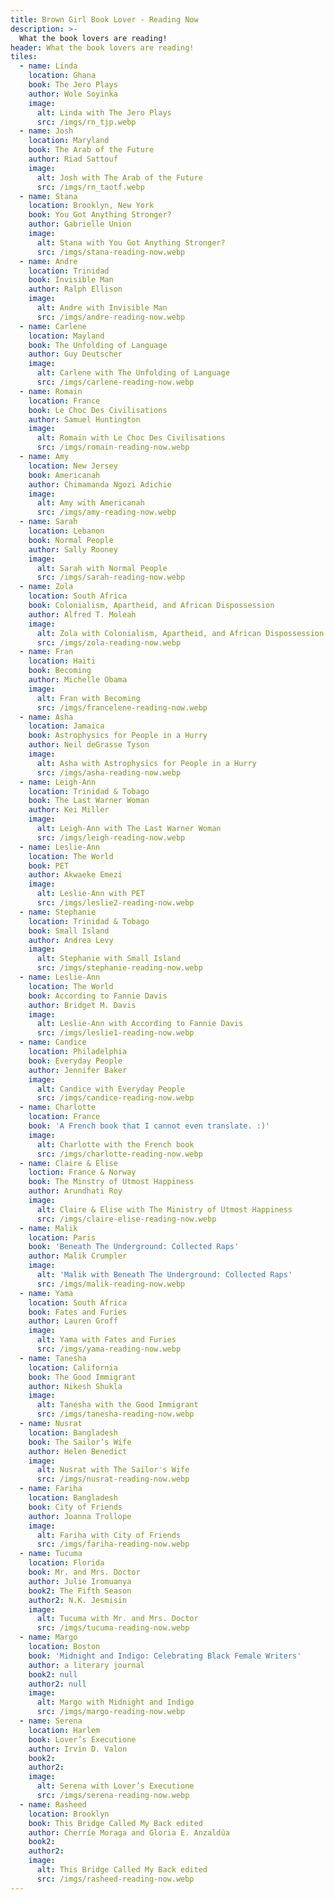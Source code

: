 ```yaml
---
title: Brown Girl Book Lover - Reading Now
description: >-
  What the book lovers are reading!
header: What the book lovers are reading!
tiles:
  - name: Linda
    location: Ghana
    book: The Jero Plays
    author: Wole Soyinka
    image:
      alt: Linda with The Jero Plays
      src: /imgs/rn_tjp.webp
  - name: Josh
    location: Maryland
    book: The Arab of the Future
    author: Riad Sattouf
    image:
      alt: Josh with The Arab of the Future
      src: /imgs/rn_taotf.webp
  - name: Stana
    location: Brooklyn, New York
    book: You Got Anything Stronger?
    author: Gabrielle Union
    image:
      alt: Stana with You Got Anything Stronger?
      src: /imgs/stana-reading-now.webp
  - name: Andre
    location: Trinidad
    book: Invisible Man
    author: Ralph Ellison
    image:
      alt: Andre with Invisible Man
      src: /imgs/andre-reading-now.webp
  - name: Carlene
    location: Mayland
    book: The Unfolding of Language
    author: Guy Deutscher
    image:
      alt: Carlene with The Unfolding of Language
      src: /imgs/carlene-reading-now.webp
  - name: Romain
    location: France
    book: Le Choc Des Civilisations
    author: Samuel Huntington
    image:
      alt: Romain with Le Choc Des Civilisations
      src: /imgs/romain-reading-now.webp
  - name: Amy
    location: New Jersey
    book: Americanah
    author: Chimamanda Ngozi Adichie
    image:
      alt: Amy with Americanah
      src: /imgs/amy-reading-now.webp
  - name: Sarah
    location: Lebanon
    book: Normal People
    author: Sally Rooney
    image:
      alt: Sarah with Normal People
      src: /imgs/sarah-reading-now.webp
  - name: Zola
    location: South Africa
    book: Colonialism, Apartheid, and African Dispossession
    author: Alfred T. Moleah
    image:
      alt: Zola with Colonialism, Apartheid, and African Dispossession
      src: /imgs/zola-reading-now.webp
  - name: Fran
    location: Haiti
    book: Becoming
    author: Michelle Obama
    image:
      alt: Fran with Becoming
      src: /imgs/francelene-reading-now.webp
  - name: Asha
    location: Jamaica
    book: Astrophysics for People in a Hurry
    author: Neil deGrasse Tyson
    image:
      alt: Asha with Astrophysics for People in a Hurry
      src: /imgs/asha-reading-now.webp
  - name: Leigh-Ann
    location: Trinidad & Tobago
    book: The Last Warner Woman
    author: Kei Miller
    image:
      alt: Leigh-Ann with The Last Warner Woman
      src: /imgs/leigh-reading-now.webp
  - name: Leslie-Ann
    location: The World
    book: PET
    author: Akwaeke Emezi
    image:
      alt: Leslie-Ann with PET
      src: /imgs/leslie2-reading-now.webp
  - name: Stephanie
    location: Trinidad & Tobago
    book: Small Island
    author: Andrea Levy
    image:
      alt: Stephanie with Small Island
      src: /imgs/stephanie-reading-now.webp
  - name: Leslie-Ann
    location: The World
    book: According to Fannie Davis
    author: Bridget M. Davis
    image:
      alt: Leslie-Ann with According to Fannie Davis
      src: /imgs/leslie1-reading-now.webp
  - name: Candice
    location: Philadelphia
    book: Everyday People
    author: Jennifer Baker
    image:
      alt: Candice with Everyday People
      src: /imgs/candice-reading-now.webp
  - name: Charlotte
    location: France
    book: 'A French book that I cannot even translate. :)'
    image:
      alt: Charlotte with the French book
      src: /imgs/charlotte-reading-now.webp
  - name: Claire & Elise
    loction: France & Norway
    book: The Minstry of Utmost Happiness
    author: Arundhati Roy
    image:
      alt: Claire & Elise with The Ministry of Utmost Happiness
      src: /imgs/claire-elise-reading-now.webp
  - name: Malik
    location: Paris
    book: 'Beneath The Underground: Collected Raps'
    author: Malik Crumpler
    image:
      alt: 'Malik with Beneath The Underground: Collected Raps'
      src: /imgs/malik-reading-now.webp
  - name: Yama
    location: South Africa
    book: Fates and Furies
    author: Lauren Groff
    image:
      alt: Yama with Fates and Furies
      src: /imgs/yama-reading-now.webp
  - name: Tanesha
    location: California
    book: The Good Immigrant
    author: Nikesh Shukla
    image:
      alt: Tanesha with the Good Immigrant
      src: /imgs/tanesha-reading-now.webp
  - name: Nusrat
    location: Bangladesh
    book: The Sailor’s Wife
    author: Helen Benedict
    image:
      alt: Nusrat with The Sailor's Wife
      src: /imgs/nusrat-reading-now.webp
  - name: Fariha
    location: Bangladesh
    book: City of Friends
    author: Joanna Trollope
    image:
      alt: Fariha with City of Friends
      src: /imgs/fariha-reading-now.webp
  - name: Tucuma
    location: Florida
    book: Mr. and Mrs. Doctor
    author: Julie Iromuanya
    book2: The Fifth Season
    author2: N.K. Jesmisin
    image:
      alt: Tucuma with Mr. and Mrs. Doctor
      src: /imgs/tucuma-reading-now.webp
  - name: Margo
    location: Boston
    book: 'Midnight and Indigo: Celebrating Black Female Writers'
    author: a literary journal
    book2: null
    author2: null
    image:
      alt: Margo with Midnight and Indigo
      src: /imgs/margo-reading-now.webp
  - name: Serena
    location: Harlem
    book: Lover’s Executione
    author: Irvin D. Valon
    book2:
    author2:
    image:
      alt: Serena with Lover’s Executione
      src: /imgs/serena-reading-now.webp
  - name: Rasheed
    location: Brooklyn
    book: This Bridge Called My Back edited
    author: Cherríe Moraga and Gloria E. Anzaldúa
    book2:
    author2:
    image:
      alt: This Bridge Called My Back edited
      src: /imgs/rasheed-reading-now.webp
---
```

